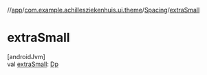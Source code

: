 //[app](../../../index.md)/[com.example.achillesziekenhuis.ui.theme](../index.md)/[Spacing](index.md)/[extraSmall](extra-small.md)

# extraSmall

[androidJvm]\
val [extraSmall](extra-small.md): [Dp](https://developer.android.com/reference/kotlin/androidx/compose/ui/unit/Dp.html)

